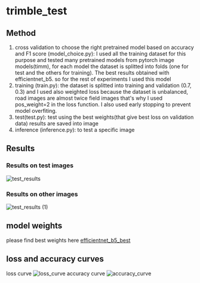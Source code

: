 # trimble_test

## Method
1. cross validation to choose the right pretrained model based on accuracy and F1 score (model_choice.py): I used all the training dataset for this purpose and tested many pretrained models from pytorch image models(timm), for each model the dataset is splitted into folds (one for test and the others for training). The best results obtained with efficientnet_b5. so for the rest of experiments I used this model
2. training (train.py): the dataset is splitted into training and validation (0.7, 0.3) and I used also weighted loss because the dataset is unbalanced, road images are almost twice field images that's why I used pos_weight=2 in the loss function. I also used early stopping to prevent model overfiting.
3. test(test.py): test using the best weights(that give best loss on validation data) results are saved into image
4. inference (inference.py): to test a specific image
## Results
### Results on test images
![test_results](https://github.com/melloulid/trimble_test/assets/141152003/5ed7c57d-b047-4216-8eeb-11da3d5bc34b)
### Results on other images
![test_results (1)](https://github.com/melloulid/trimble_test/assets/141152003/68f83290-fb90-4986-ae9c-20e6a320dd6b)
## model weights
please find best weights here [efficientnet_b5_best](https://drive.google.com/drive/folders/1flUvkfaKZc5umJIr7QK3ZJBVNfEccePZ?usp=sharing)
## loss and accuracy curves
loss curve
![loss_curve](https://github.com/melloulid/trimble_test/assets/141152003/37da34a3-5605-4f50-b314-6081b25cec63)
accuracy curve
![accuracy_curve](https://github.com/melloulid/trimble_test/assets/141152003/1c5a95e1-f8d0-4fa9-9311-5083b2afc968)

